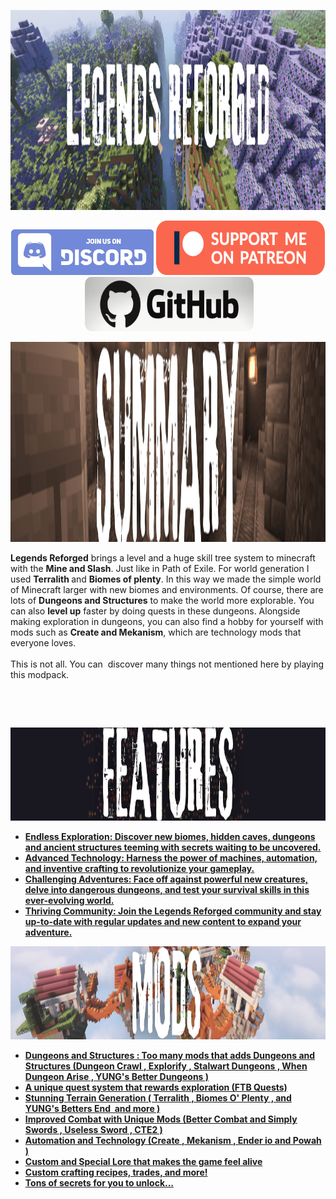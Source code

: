 <p><img src="https://raw.githubusercontent.com/ibrahimemiraydin/Legends-Reforged/refs/heads/main/assets/description-images/banner2.png" alt="title" width="1280" height="320"></p>
<p style="text-align: center;"><a title="Discord" href="https://discord.gg/vVqSqUhNb9" target="_blank" rel="noopener"><img src="https://raw.githubusercontent.com/ibrahimemiraydin/Legends-Reforged/refs/heads/main/assets/socials/discord.png" alt="akliz button" width="228" height="73"></a>&nbsp;<a title="Patreon" href="https://www.patreon.com/c/dejavu16" target="_blank" rel="noopener"><img src="https://raw.githubusercontent.com/ibrahimemiraydin/Legends-Reforged/refs/heads/main/assets/socials/patreon.png" alt="disc button" width="270" height="87"></a>&nbsp;<a title="Github" href="https://github.com/ibrahimemiraydin/Legends-Reforged" target="_blank" rel="noopener"><img src="https://raw.githubusercontent.com/ibrahimemiraydin/Legends-Reforged/refs/heads/main/assets/socials/github.png" alt="wiki button" width="270" height="87"></a></p>
<p><img src="https://raw.githubusercontent.com/ibrahimemiraydin/Legends-Reforged/refs/heads/main/assets/description-images/summary.png" alt="title" width="1280" height="320"></p>
<p><strong>Legends Reforged</strong> brings a level and a huge skill tree system to minecraft with the <strong>Mine and Slash</strong>. Just like in Path of Exile. For world generation I used <strong>Terralith </strong>and <strong>Biomes of plenty</strong>. In this way we made the simple world of Minecraft larger with new biomes and environments. Of course, there are lots of <strong>Dungeons and Structures</strong> to make the world more explorable. You can also <strong>level up</strong> faster by doing quests in these dungeons. Alongside making exploration in dungeons, you can also find a hobby for yourself with mods such as <strong>Create and Mekanism</strong>, which are technology mods that everyone loves.<br><br>This is not all. You can&nbsp; discover many things not mentioned here by playing this modpack.</p>
<p>&nbsp;</p>
<p style="text-align: left;">&nbsp;</p>
<p><strong><a href="https://github.com/ibrahimemiraydin/Legends-Reforged" rel="nofollow"><img src="https://raw.githubusercontent.com/ibrahimemiraydin/Legends-Reforged/refs/heads/main/assets/description-images/features.png" width="1127" height="149"></a></strong></p>
<ul>
<li style="text-align: left;"><strong><a href="https://github.com/ibrahimemiraydin/Legends-Reforged" rel="nofollow"><strong>Endless Exploration:</strong> Discover new biomes, hidden caves, dungeons and ancient structures teeming with secrets waiting to be uncovered.</a></strong></li>
<li style="text-align: left;"><strong><a href="https://github.com/ibrahimemiraydin/Legends-Reforged" rel="nofollow"><strong>Advanced Technology:</strong> Harness the power of machines, automation, and inventive crafting to revolutionize your gameplay.</a></strong></li>
<li style="text-align: left;"><strong><a href="https://github.com/ibrahimemiraydin/Legends-Reforged" rel="nofollow"><strong>Challenging Adventures:</strong> Face off against powerful new creatures, delve into dangerous dungeons, and test your survival skills in this ever-evolving world.</a></strong></li>
<li style="text-align: left;"><strong><a href="https://github.com/ibrahimemiraydin/Legends-Reforged" rel="nofollow"><strong>Thriving Community:</strong> Join the Legends Reforged community and stay up-to-date with regular updates and new content to expand your adventure.</a></strong></li>
</ul>
<p><strong><a href="https://github.com/ibrahimemiraydin/Legends-Reforged" rel="nofollow"><img src="https://raw.githubusercontent.com/ibrahimemiraydin/Legends-Reforged/refs/heads/main/assets/description-images/mods.png" width="1127" height="149"></a></strong></p>
<ul>
<li><strong><a href="https://github.com/ibrahimemiraydin/Legends-Reforged" rel="nofollow"><strong>Dungeons and Structures</strong> : Too many mods that adds Dungeons and Structures (Dungeon Crawl , Explorify , Stalwart Dungeons , When Dungeon Arise , YUNG's Better Dungeons )</a></strong></li>
<li><strong><a href="https://github.com/ibrahimemiraydin/Legends-Reforged" rel="nofollow"><strong>A unique quest</strong> <strong>system</strong> that rewards exploration (FTB Quests)</a></strong></li>
<li><strong><a href="https://github.com/ibrahimemiraydin/Legends-Reforged" rel="nofollow"><strong>Stunning Terrain Generation</strong> ( Terralith , Biomes O' Plenty , and YUNG's Betters End&nbsp; and more )</a></strong></li>
<li><strong><a href="https://github.com/ibrahimemiraydin/Legends-Reforged" rel="nofollow"><strong>Improved Combat</strong> with Unique Mods (Better Combat and Simply Swords , Useless Sword , CTE2 )</a></strong></li>
<li><strong><a href="https://github.com/ibrahimemiraydin/Legends-Reforged" rel="nofollow"><strong>Automation and Technology</strong> (Create ,&nbsp;Mekanism , Ender io and Powah )</a></strong></li>
<li><strong><a href="https://github.com/ibrahimemiraydin/Legends-Reforged" rel="nofollow"><strong>Custom and Special Lore </strong>that makes the game feel alive</a></strong></li>
<li><strong><a href="https://github.com/ibrahimemiraydin/Legends-Reforged" rel="nofollow"><strong>Custom crafting </strong>recipes, trades, and more!</a></strong></li>
<li><strong><a href="https://github.com/ibrahimemiraydin/Legends-Reforged" rel="nofollow"><strong>Tons of secrets for you to unlock...</strong></a></strong></li>
</ul>
<p style="text-align: left;">&nbsp;</p>
<p>&nbsp;</p>